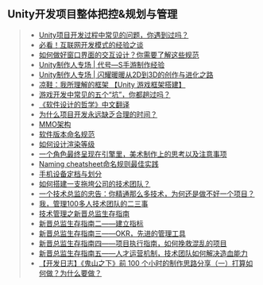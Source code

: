 ## Unity开发项目整体把控&规划与管理  
>* [Unity项目开发过程中常见的问题，你遇到过吗？](https://www.cnblogs.com/murongxiaopifu/p/9833395.html)  
>* [必看！互联网开发模式的经验之谈](https://www.cnblogs.com/qcloud1001/p/10251623.html)  
>* [如何做好窗口界面的交互设计？你需要了解这些规范](https://mp.weixin.qq.com/s/atlBC-t_so4baiTR8WNu0A)  
>* [Unity制作人专场 | 代号—S手游制作经验](https://mp.weixin.qq.com/s/geMCdEawAd62YjjWMuNgBw)  
>* [Unity制作人专场 | 闪耀暖暖从2D到3D的创作与进化之路](https://mp.weixin.qq.com/s/LGGvnlEP9SaAOizay66ttQ)  
>* [凉鞋：我所理解的框架 【Unity 游戏框架搭建】](https://www.cnblogs.com/liangxiegame/p/12557515.html)  
>* [游戏开发中常见的五个“坑”，你都趟过吗？](https://mp.weixin.qq.com/s/6_D8g_yHndnUKv5rGyYp6A)   
>* [《软件设计的哲学》中文翻译](http://gdut_yy.gitee.io/doc-aposd/)  
>* [为什么项目开发永远缺乏合理的时间？](https://www.cnblogs.com/wlzcool/p/14142005.html)  
>* [MMO架构](./MMO架构.png)  
>* [软件版本命名规范](https://www.cnblogs.com/7code/p/14206269.html)  
>* [如何设计渲染等级](https://answer.uwa4d.com/question/5acc208b425802635474fc7d)  
>* [一个角色最终呈现在引擎里，美术制作上的思考以及注意事项](https://mp.weixin.qq.com/s/pql5axto8gxSgYd4Y-GJYQ)  
>* [Naming cheatsheet命名规则最佳实践](https://github.com/kettanaito/naming-cheatsheet)  
>* [手机设备定档与划分](./Mobilephone_division)  
>* [如何搭建一支拖垮公司的技术团队？](https://mp.weixin.qq.com/s/e_so3ESiTdhC-73qE79Xrg)  
>* [一个技术总监的忠告：你精通那么多技术，为何还是做不好一个项目？](https://www.cnblogs.com/siyuanwai/p/14652810.html)  
>* [我，管理100多人技术团队的二三事](https://www.cnblogs.com/siyuanwai/p/14738726.html)  
>* [技术管理之新晋总监生存指南](https://www.cnblogs.com/yexiaochai/p/14805941.html)  
>* [新晋总监生存指南二——建立指标](https://www.cnblogs.com/yexiaochai/p/14819888.html)  
>* [新晋总监生存指南三——OKR，先进的管理工具](https://www.cnblogs.com/yexiaochai/p/14829246.html)  
>* [新晋总监生存指南四——项目执行指南，如何挽救混乱的项目](https://www.cnblogs.com/yexiaochai/p/14839111.html)  
>* [新晋总监生存指南五——人才运营机制，技术团队如何解决造血能力](https://www.cnblogs.com/yexiaochai/p/14843274.html)  
>* [【开发日志】《鬼山之下》前 100 个小时的制作思路分享（一）打算如何做？为什么要做？](https://mp.weixin.qq.com/s/nwtfn9GPH_OhDxAOHUJnDQ)  
